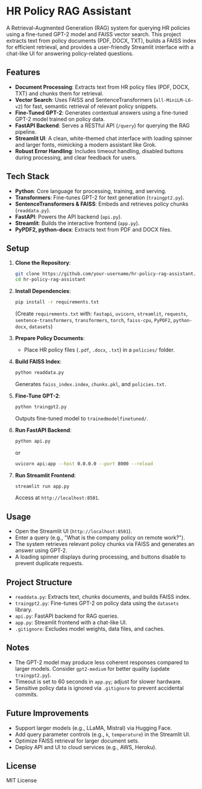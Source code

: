 # HR Policy RAG Assistant

A Retrieval-Augmented Generation (RAG) system for querying HR policies using a fine-tuned GPT-2 model and FAISS vector search. This project extracts text from policy documents (PDF, DOCX, TXT), builds a FAISS index for efficient retrieval, and provides a user-friendly Streamlit interface with a chat-like UI for answering policy-related questions.

## Features

- **Document Processing**: Extracts text from HR policy files (PDF, DOCX, TXT) and chunks them for retrieval.
- **Vector Search**: Uses FAISS and SentenceTransformers (`all-MiniLM-L6-v2`) for fast, semantic retrieval of relevant policy snippets.
- **Fine-Tuned GPT-2**: Generates contextual answers using a fine-tuned GPT-2 model trained on policy data.
- **FastAPI Backend**: Serves a RESTful API (`/query`) for querying the RAG pipeline.
- **Streamlit UI**: A clean, white-themed chat interface with loading spinner and larger fonts, mimicking a modern assistant like Grok.
- **Robust Error Handling**: Includes timeout handling, disabled buttons during processing, and clear feedback for users.

## Tech Stack

- **Python**: Core language for processing, training, and serving.
- **Transformers**: Fine-tunes GPT-2 for text generation (`traingpt2.py`).
- **SentenceTransformers & FAISS**: Embeds and retrieves policy chunks (`readdata.py`).
- **FastAPI**: Powers the API backend (`api.py`).
- **Streamlit**: Builds the interactive frontend (`app.py`).
- **PyPDF2, python-docx**: Extracts text from PDF and DOCX files.

## Setup

1. **Clone the Repository**:

   ```bash
   git clone https://github.com/your-username/hr-policy-rag-assistant.git
   cd hr-policy-rag-assistant
   ```

2. **Install Dependencies**:

   ```bash
   pip install -r requirements.txt
   ```

   (Create `requirements.txt` with: `fastapi`, `uvicorn`, `streamlit`, `requests`, `sentence-transformers`, `transformers`, `torch`, `faiss-cpu`, `PyPDF2`, `python-docx`, `datasets`)

3. **Prepare Policy Documents**:

   - Place HR policy files (`.pdf`, `.docx`, `.txt`) in a `policies/` folder.

4. **Build FAISS Index**:

   ```bash
   python readdata.py
   ```

   Generates `faiss_index.index`, `chunks.pkl`, and `policies.txt`.

5. **Fine-Tune GPT-2**:

   ```bash
   python traingpt2.py
   ```

   Outputs fine-tuned model to `trainedmodelfinetuned/`.

6. **Run FastAPI Backend**:

   ```bash
   python api.py
   ```

   or

   ```bash
   uvicorn api:app --host 0.0.0.0 --port 8000 --reload
   ```

7. **Run Streamlit Frontend**:
   ```bash
   streamlit run app.py
   ```
   Access at `http://localhost:8501`.

## Usage

- Open the Streamlit UI (`http://localhost:8501`).
- Enter a query (e.g., "What is the company policy on remote work?").
- The system retrieves relevant policy chunks via FAISS and generates an answer using GPT-2.
- A loading spinner displays during processing, and buttons disable to prevent duplicate requests.

## Project Structure

- `readdata.py`: Extracts text, chunks documents, and builds FAISS index.
- `traingpt2.py`: Fine-tunes GPT-2 on policy data using the `datasets` library.
- `api.py`: FastAPI backend for RAG queries.
- `app.py`: Streamlit frontend with a chat-like UI.
- `.gitignore`: Excludes model weights, data files, and caches.

## Notes

- The GPT-2 model may produce less coherent responses compared to larger models. Consider `gpt2-medium` for better quality (update `traingpt2.py`).
- Timeout is set to 60 seconds in `app.py`; adjust for slower hardware.
- Sensitive policy data is ignored via `.gitignore` to prevent accidental commits.

## Future Improvements

- Support larger models (e.g., LLaMA, Mistral) via Hugging Face.
- Add query parameter controls (e.g., `k`, `temperature`) in the Streamlit UI.
- Optimize FAISS retrieval for larger document sets.
- Deploy API and UI to cloud services (e.g., AWS, Heroku).

## License

MIT License
